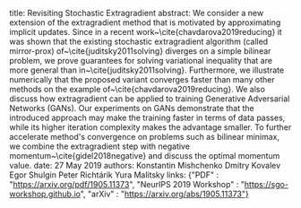 title: Revisiting Stochastic Extragradient
abstract: We consider a new extension of the extragradient method that is motivated by approximating implicit updates. Since in a recent work~\cite{chavdarova2019reducing} it was shown that the existing stochastic extragradient algorithm (called mirror-prox) of~\cite{juditsky2011solving} diverges on a simple bilinear problem, we prove guarantees for solving variational inequality that are more general than in~\cite{juditsky2011solving}. Furthermore, we illustrate numerically that the proposed variant converges faster than many other methods on the example of~\cite{chavdarova2019reducing}. We also discuss how extragradient can be applied to training Generative Adversarial Networks (GANs). Our experiments on GANs demonstrate that the introduced approach may make the training faster in terms of data passes, while its higher iteration complexity makes the advantage smaller. To further accelerate method's convergence on problems such as bilinear minimax, we combine the extragradient step with negative momentum~\cite{gidel2018negative} and discuss the optimal momentum value.
date: 27 May 2019
authors: Konstantin Mishchenko
            Dmitry Kovalev
            Egor Shulgin
            Peter Richtárik
            Yura Malitsky
links: {"PDF" : "https://arxiv.org/pdf/1905.11373", "NeurIPS 2019 Workshop" : "https://sgo-workshop.github.io", "arXiv" : "https://arxiv.org/abs/1905.11373"}